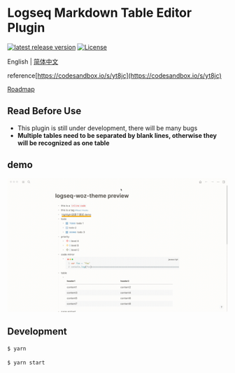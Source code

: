 # Logseq Markdown Table Editor Plugin

[![latest release version](https://img.shields.io/github/v/release/haydenull/logseq-plugin-markdown-table)](https://github.com/haydenull/logseq-plugin-markdown-table/releases)
[![License](https://img.shields.io/github/license/haydenull/logseq-plugin-markdown-table?color=blue)](https://github.com/haydenull/logseq-plugin-markdown-table/blob/main/LICENSE)

English | [简体中文](./README-zh_CN.md)

reference[https://codesandbox.io/s/yt8jc](https://codesandbox.io/s/yt8jc)

[Roadmap](https://www.notion.so/haydenut/logseq-plugin-markdown-table-a95f18109a894b9a803b613ce05ac697)

## Read Before Use
- This plugin is still under development, there will be many bugs
- **Multiple tables need to be separated by blank lines, otherwise they will be recognized as one table**

## demo
![demo](./demo.gif)

## Development
```shell
$ yarn

$ yarn start
```